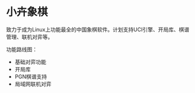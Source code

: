 # 小卉象棋

致力于成为Linux上功能最全的中国象棋软件。计划支持UCI引擎、开局库、棋谱管理、联机对弈等。

功能路线图：

- 基础对弈功能
- 开局库
- PGN棋谱支持
- 局域网联机对弈
